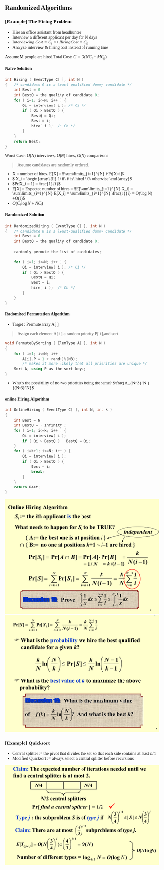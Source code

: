 <font face = "Times New Roman" >

## Randomized Algorithms
### [Example] The Hiring Problem
* Hire an office assistant from headhunter 
* Interview a different applicant per day for N days
* Interviewing $Cost = C_i$  <<  $Hiring Cost = C_h$
* Analyze interview & hiring cost instead of running time

Assume M people are hired.Total Cost: $C = O(NC_i + MC_h)$

#### Naïve Solution
```c++
int Hiring ( EventType C[ ], int N )
{   /* candidate 0 is a least-qualified dummy candidate */
    int Best = 0;
    int BestQ = the quality of candidate 0;
    for ( i=1; i<=N; i++ ) {
        Qi = interview( i ); /* Ci */
        if ( Qi > BestQ ) {
            BestQ = Qi;
            Best = i;
            hire( i );  /* Ch */
        }
    }
    return Best;
}
```
Worst Case: $O(N)$ interviews, $O(N)$ hires, $O(N)$ comparisons

> Assume candidates are randomly ordered.  
* X = number of hires. E[X] = $\sum\limits_{i=1}^{N} i·Pr[X=i]$
* $ X_i = \begin{array}{ll} 1\ if\ i\ is\ hired \\ 0\ otherwise \end{array}$
* $Pr[X_i = 1] = \frac{1}{i}$
* E[X] = Expected number of hires = $E[\sum\limits_{i=1}^{N} X_i] = \sum\limits_{i=1}^{N} E[X_i] = \sum\limits_{i=1}^{N} \frac{1}{i} = O(\log N) +O(1)$
* $O(C_h \log N + NC_i)$

#### Randomized Solution
```c++
int RandomizedHiring ( EventType C[ ], int N )
{   /* candidate 0 is a least-qualified dummy candidate */
    int Best = 0;
    int BestQ = the quality of candidate 0;

    randomly permute the list of candidates;

    for ( i=1; i<=N; i++ ) {
        Qi = interview( i ); /* Ci */
        if ( Qi > BestQ ) {
            BestQ = Qi;
            Best = i;
            hire( i );  /* Ch */
        }
    }
}
```

#### Radomized Permutation Algorithm

* Target : Permute array A[ ]
> Assign each element A[ i ] a random priority P[ i ],and sort
```c++
void PermuteBySorting ( ElemType A[ ], int N )
{
    for ( i=1; i<=N; i++ )
        A[i].P = 1 + rand()%(N3); 
        /* makes it more likely that all priorities are unique */
    Sort A, using P as the sort keys;
}
```
* What's the possibility of no two priorities being the same?
 $\frac{A_{N^3}^N }{(N^3)^N}$

#### online Hiring Algorithm
```c++
int OnlineHiring ( EventType C[ ], int N, int k )
{
    int Best = N;
    int BestQ = - infinity ;
    for ( i=1; i<=k; i++ ) {
        Qi = interview( i );
        if ( Qi > BestQ )   BestQ = Qi;
    }
    for ( i=k+1; i<=N; i++ ) {
        Qi = interview( i );
        if ( Qi > BestQ ) {
            Best = i;
            break;
        }
    }
    return Best;
}
```

![1](1.png)
![2](2.png)

### [Example] Quicksort
* Central splitter := the pivot that divides the set so that each side contains at least $n/4$
* Modified Quicksort := always select a central splitter before recursions

![3](3.png)

</font>